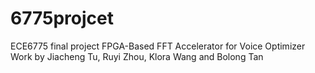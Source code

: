 # 6775projcet
ECE6775 final project
FPGA-Based FFT Accelerator for Voice Optimizer
Work by Jiacheng Tu, Ruyi Zhou, Klora Wang and Bolong Tan
